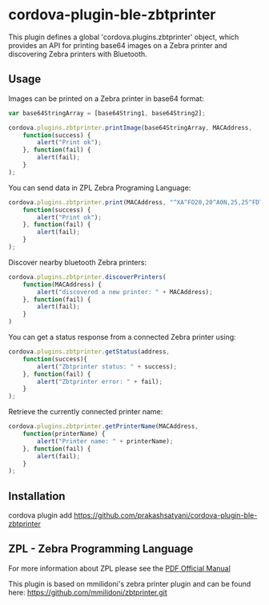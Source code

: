 # cordova-plugin-ble-zbtprinter
This plugin defines a global 'cordova.plugins.zbtprinter' object, which provides an API for printing base64 images on a Zebra printer 
and discovering Zebra printers with Bluetooth.


## Usage
Images can be printed on a Zebra printer in base64 format:

```js
var base64StringArray = [base64String1, base64String2];

cordova.plugins.zbtprinter.printImage(base64StringArray, MACAddress,
    function(success) { 
        alert("Print ok"); 
    }, function(fail) { 
        alert(fail); 
    }
);
```

You can send data in ZPL Zebra Programing Language:

```js
cordova.plugins.zbtprinter.print(MACAddress, "^XA^FO20,20^A0N,25,25^FDThis is a ZPL test.^FS^XZ",
    function(success) { 
        alert("Print ok"); 
    }, function(fail) { 
        alert(fail); 
    }
);
```

Discover nearby bluetooth Zebra printers:

```js
cordova.plugins.zbtprinter.discoverPrinters(
    function(MACAddress) { 
        alert("discovered a new printer: " + MACAddress); 
    }, function(fail) { 
        alert(fail); 
    }
)
```

You can get a status response from a connected Zebra printer using:
```js
cordova.plugins.zbtprinter.getStatus(address,
    function(success){
        alert("Zbtprinter status: " + success);
    }, function(fail) {
        alert("Zbtprinter error: " + fail);
    }
);
```

Retrieve the currently connected printer name:

```js
cordova.plugins.zbtprinter.getPrinterName(MACAddress,
    function(printerName) { 
        alert("Printer name: " + printerName); 
    }, function(fail) { 
        alert(fail); 
    }
);
```

## Installation
cordova plugin add https://github.com/prakashsatyani/cordova-plugin-ble-zbtprinter

## ZPL - Zebra Programming Language
For more information about ZPL please see the  [PDF Official Manual](https://support.zebra.com/cpws/docs/zpl/zpl_manual.pdf)

This plugin is based on mmilidoni's zebra printer plugin and can be found here: https://github.com/mmilidoni/zbtprinter.git
